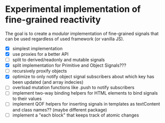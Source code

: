 # Experimental implementation of fine-grained reactivity

The goal is to create a _modular_ implementation of fine-grained signals that can be used regardless of used framework (or vanilla JS).

- [x] simplest implementation
- [x] use proxies for a better API
- [ ] split to derived/readonly and mutable signals
- [x] split implementation for Primitive and Object Signals???
- [ ] recursively proxify objects
- [x] optimize to only notify object signal subscribers about which key has been updated (and array indecies)
- [ ] overload mutation functions like .push to notify subscribers
- [ ] implement two-way binding helpers for HTML elements to bind signals to their values
- [ ] implement QOF helpers for inserting signals in templates as textContent and class names?? (maybe different package)
- [ ] implement a "each block" that keeps track of atomic changes

